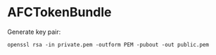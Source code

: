 # AFCTokenBundle

Generate key pair: 

```openssl rsa -in private.pem -outform PEM -pubout -out public.pem```
